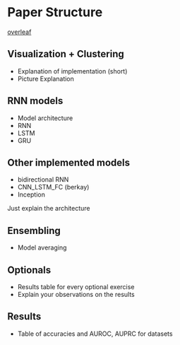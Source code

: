 # Paper Structure 
[overleaf](https://www.overleaf.com/project/5e6fe10db0a3d500013e13f6)
## Visualization + Clustering  
- Explanation of implementation (short)
- Picture Explanation

## RNN models
- Model architecture
- RNN 
- LSTM
- GRU

## Other implemented models 
- bidirectional RNN
- CNN_LSTM_FC (berkay)
- Inception

Just explain the architecture 

## Ensembling
- Model averaging

## Optionals 
- Results table for every optional exercise 
- Explain your observations on the results 

## Results 
- Table of accuracies and AUROC, AUPRC for datasets 

